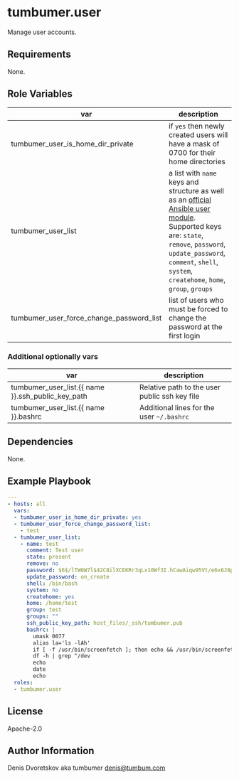 # tumbumer.user

Manage user accounts.

## Requirements

None.

## Role Variables

var | description
---|---
tumbumer_user_is_home_dir_private | if `yes` then newly created users will have a mask of 0700 for their home directories
tumbumer_user_list | a list with `name` keys and structure as well as an [official Ansible user module](https://docs.ansible.com/ansible/user_module.html). Supported keys are: `state`, `remove`, `password`, `update_password`, `comment`, `shell`, `system`, `createhome`, `home`, `group`, `groups`
tumbumer_user_force_change_password_list | list of users who must be forced to change the password at the first login

### Additional optionally vars

var | description
---|---
tumbumer_user_list.{{ name }}.ssh_public_key_path | Relative path to the user public ssh key file
tumbumer_user_list.{{ name }}.bashrc | Additional lines for the user `~/.bashrc`

## Dependencies

None.

## Example Playbook
```yaml
---
- hosts: all
  vars:
  - tumbumer_user_is_home_dir_private: yes
  - tumbumer_user_force_change_password_list:
    - test
  - tumbumer_user_list:
    - name: test
      comment: Test user
      state: present
      remove: no
      password: $6$/lTW6W7l$42C8ilXCEKRr3qLx10Wf3I.hCawAiqw95Vt/e6x6J8pzxszeooo3pd5ppwBW6VEWRKLTbMhChTVwEjmj1vVox.
      update_password: on_create
      shell: /bin/bash
      system: no
      createhome: yes
      home: /home/test
      group: test
      groups: ""
      ssh_public_key_path: host_files/_ssh/tumbumer.pub
      bashrc: |
        umask 0077
        alias la='ls -lAh'
        if [ -f /usr/bin/screenfetch ]; then echo && /usr/bin/screenfetch -c ,2; fi
        df -h | grep ^/dev
        echo
        date
        echo
  roles:
  - tumbumer.user
```

## License

Apache-2.0

## Author Information

Denis Dvoretskov aka tumbumer <denis@tumbum.com>
